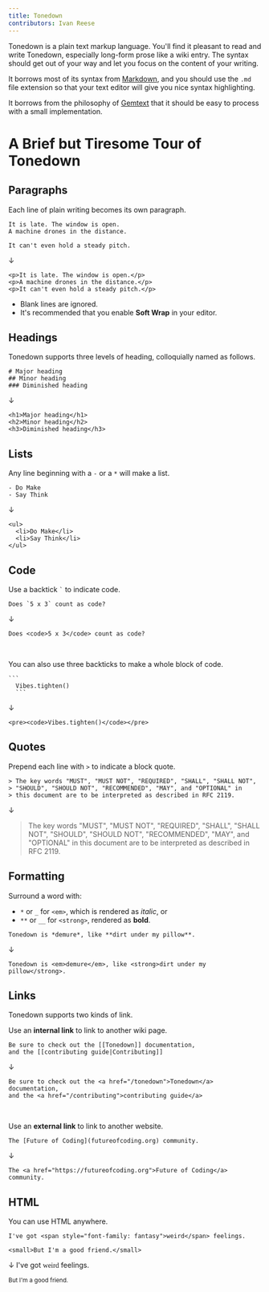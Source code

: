 ```yaml
---
title: Tonedown
contributors: Ivan Reese
---
```


Tonedown is a plain text markup language. You'll find it pleasant to read and write Tonedown, especially long-form prose like a wiki entry. The syntax should get out of your way and let you focus on the content of your writing.

It borrows most of its syntax from [Markdown](https://daringfireball.net/projects/markdown/), and you should use the `.md` file extension so that your text editor will give you nice syntax highlighting.

It borrows from the philosophy of [Gemtext](https://gemini.flounder.online/docs/cheatsheet.gmi) that it should be easy to process with a small implementation.

# A Brief but Tiresome Tour of Tonedown

## Paragraphs
Each line of plain writing becomes its own paragraph.

```
It is late. The window is open.
A machine drones in the distance.

It can't even hold a steady pitch.
```
↓
```
<p>It is late. The window is open.</p>
<p>A machine drones in the distance.</p>
<p>It can't even hold a steady pitch.</p>
```

* Blank lines are ignored.
* It's recommended that you enable **Soft Wrap** in your editor.

## Headings
Tonedown supports three levels of heading, colloquially named as follows.

```
# Major heading
## Minor heading
### Diminished heading
```
↓
```
<h1>Major heading</h1>
<h2>Minor heading</h2>
<h3>Diminished heading</h3>
```

## Lists
Any line beginning with a `-` or a `*` will make a list.

```
- Do Make
- Say Think
```
↓
```
<ul>
  <li>Do Make</li>
  <li>Say Think</li>
</ul>
```

## Code
Use a backtick <code>&grave;</code> to indicate code.

```
Does `5 x 3` count as code?
```
↓
```
Does <code>5 x 3</code> count as code?
```

<br>

You can also use three backticks to make a whole block of code.

<pre><code>&grave;&grave;&grave;
  Vibes.tighten()
  &grave;&grave;&grave;</code></pre>
↓
```
<pre><code>Vibes.tighten()</code></pre>
```

## Quotes
Prepend each line with `>` to indicate a block quote.

```
> The key words "MUST", "MUST NOT", "REQUIRED", "SHALL", "SHALL NOT",
> "SHOULD", "SHOULD NOT", "RECOMMENDED", "MAY", and "OPTIONAL" in
> this document are to be interpreted as described in RFC 2119.
```
↓
> The key words "MUST", "MUST NOT", "REQUIRED", "SHALL", "SHALL NOT",
> "SHOULD", "SHOULD NOT", "RECOMMENDED", "MAY", and "OPTIONAL" in
> this document are to be interpreted as described in RFC 2119.

## Formatting

Surround a word with:
* `*` or `_` for `<em>`, which is rendered as *italic*, or
* `**` or `__` for `<strong>`, rendered as **bold**.

```
Tonedown is *demure*, like **dirt under my pillow**.
```
↓
```
Tonedown is <em>demure</em>, like <strong>dirt under my pillow</strong>.
```

## Links

Tonedown supports two kinds of link.

Use an **internal link** to link to another wiki page.

```
Be sure to check out the [[Tonedown]] documentation,
and the [[contributing guide|Contributing]]
```
↓
```
Be sure to check out the <a href="/tonedown">Tonedown</a> documentation,
and the <a href="/contributing">contributing guide</a>
```

<br>

Use an **external link** to link to another website.

```
The [Future of Coding](futureofcoding.org) community.
```
↓
```
The <a href="https://futureofcoding.org">Future of Coding</a> community.
```

## HTML

You can use HTML anywhere.

```
I've got <span style="font-family: fantasy">weird</span> feelings.

<small>But I'm a good friend.</small>
```
↓
I've got <span style="font-family: fantasy">weird</span> feelings.

<small>But I'm a good friend.</small>

